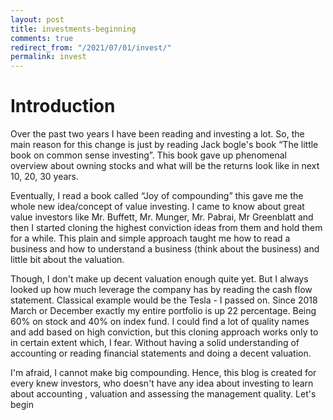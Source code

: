 ```yaml
---
layout: post
title: investments-beginning 
comments: true
redirect_from: "/2021/07/01/invest/"
permalink: invest
---
```


# Introduction

Over the past two years I have been reading and investing a lot. So, the main reason for this change is just by reading Jack bogle's book “The little book on common sense investing”. This book gave up phenomenal overview about owning stocks and what will be the returns look like in next 10, 20, 30 years. 

Eventually, I read a book called “Joy of compounding” this gave me the whole new idea/concept of value investing. I came to know about great value investors like Mr. Buffett, Mr. Munger, Mr. Pabrai, Mr Greenblatt and then I started cloning the highest conviction ideas from them and hold them for a while. 
This plain and simple approach taught me how to read a business and how to understand a business (think about the business) and little bit about the valuation. 

Though, I don't make up decent valuation enough quite yet. But I always looked up how much leverage the company has by reading the cash flow statement. Classical example would be the Tesla - I passed on. 
Since 2018 March or December exactly my entire portfolio is up 22 percentage. Being 60% on stock and 40% on index fund. I could find a lot of quality names and add based on high conviction, but this cloning approach works only to in certain extent which, I fear. 
Without having a solid understanding of accounting or reading financial statements and doing a decent valuation. 

I'm afraid, I cannot make big compounding.
Hence, this blog is created for every knew investors, who doesn't have any idea about investing to learn about accounting , valuation and assessing the management quality. Let's begin 
